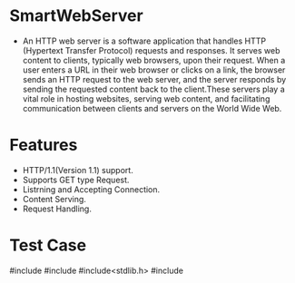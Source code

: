 # SmartWebServer
* An HTTP web server is a software application that handles HTTP (Hypertext Transfer Protocol) requests and responses. It serves web content to clients, typically web browsers, upon their request. When a user enters a URL in their web browser or clicks on a link, the browser sends an HTTP request to the web server, and the server responds by sending the requested content back to the client.These servers play a vital role in hosting websites, serving web content, and facilitating communication between clients and servers on the World Wide Web.
# Features
* HTTP/1.1(Version 1.1) support.
* Supports GET type Request.
* Listrning and Accepting Connection.
* Content Serving.
* Request Handling.
# Test Case

#include<tmwp>
#include<iostream>
#include<stdlib.h>
#include<ctime>
